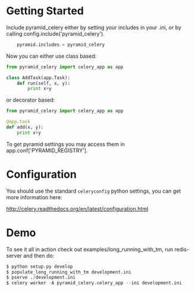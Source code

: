 Getting Started
=====================
Include pyramid_celery either by setting your includes in your .ini,
or by calling config.include('pyramid_celery').

``` python
    pyramid.includes = pyramid_celery
```

Now you can either use class based:

``` python
from pyramid_celery import celery_app as app

class AddTask(app.Task):
    def run(self, x, y):
        print x+y
```

or decorator based:

``` python
from pyramid_celery import celery_app as app

@app.task
def add(x, y):
    print x+y
```

To get pyramid settings you may access them in app.conf['PYRAMID_REGISTRY'].

Configuration
=====================
You should use the standard `celeryconfig` python settings, you can get more
information here:

http://celery.readthedocs.org/en/latest/configuration.html


Demo
=====================
To see it all in action check out examples/long_running_with_tm, run redis-server and then do:

``` python
$ python setup.py develop
$ populate_long_running_with_tm development.ini
$ pserve ./development.ini
$ celery worker -A pyramid_celery.celery_app --ini development.ini
```
